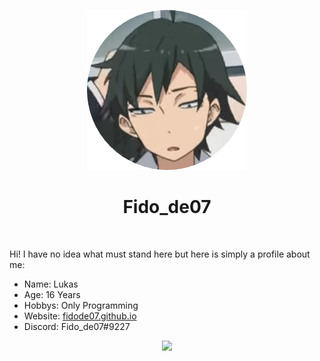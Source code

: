 <p align="center">
<img src="https://raw.githubusercontent.com/Fidode07/ImageHost/main/icon-rounded.png"/>
</p>
<h1 align="center">Fido_de07</h1>
<br>

Hi! I have no idea what must stand here but here is simply a profile about me:
- Name: Lukas
- Age: 16 Years
- Hobbys: Only Programming
- Website: <a href="https://fidode07.github.io/">fidode07.github.io</a>
- Discord: Fido_de07#9227

<div align="center">
    <img src="https://github-readme-stats.vercel.app/api?username=Fidode07&theme=dracula"/>
</div>
